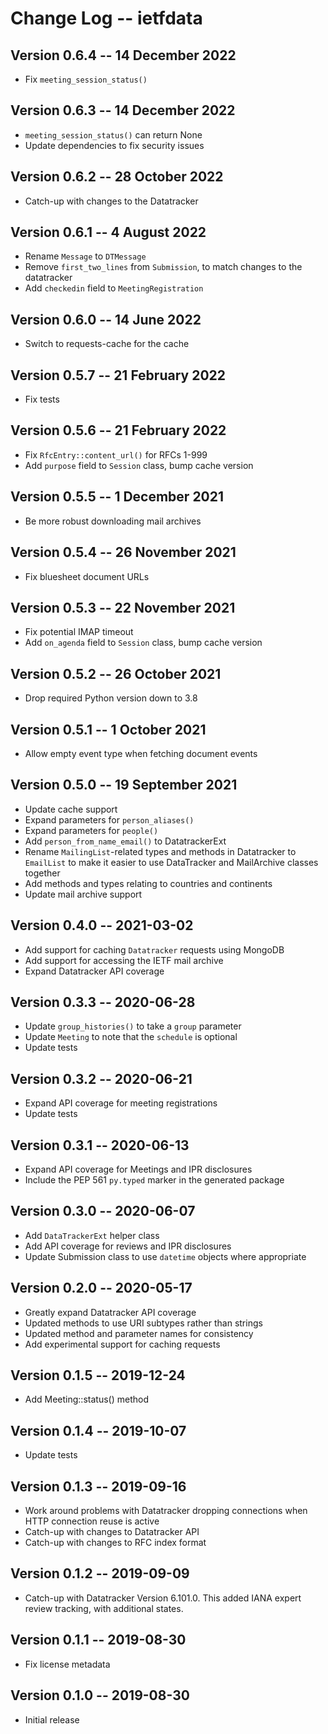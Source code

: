 Change Log -- ietfdata
======================

## Version 0.6.4 -- 14 December 2022

 - Fix `meeting_session_status()`


## Version 0.6.3 -- 14 December 2022

 - `meeting_session_status()` can return None
 - Update dependencies to fix security issues


## Version 0.6.2 -- 28 October 2022

 - Catch-up with changes to the Datatracker


## Version 0.6.1 -- 4 August 2022

 - Rename `Message` to `DTMessage`
 - Remove `first_two_lines` from `Submission`, to match changes to the
   datatracker
 - Add `checkedin` field to `MeetingRegistration`


## Version 0.6.0 -- 14 June 2022

 - Switch to requests-cache for the cache


## Version 0.5.7 -- 21 February 2022

 - Fix tests


## Version 0.5.6 -- 21 February 2022

 - Fix `RfcEntry::content_url()` for RFCs 1-999
 - Add `purpose` field to `Session` class, bump cache version


## Version 0.5.5 -- 1 December 2021

 - Be more robust downloading mail archives


## Version 0.5.4 -- 26 November 2021

 - Fix bluesheet document URLs

## Version 0.5.3 -- 22 November 2021

 - Fix potential IMAP timeout
 - Add `on_agenda` field to `Session` class, bump cache version


## Version 0.5.2 -- 26 October 2021

 - Drop required Python version down to 3.8


## Version 0.5.1 -- 1 October 2021

 - Allow empty event type when fetching document events


## Version 0.5.0 -- 19 September 2021

 - Update cache support
 - Expand parameters for `person_aliases()`
 - Expand parameters for `people()`
 - Add `person_from_name_email()` to DatatrackerExt
 - Rename `MailingList`-related types and methods in Datatracker to
   `EmailList` to make it easier to use DataTracker and MailArchive
   classes together
 - Add methods and types relating to countries and continents
 - Update mail archive support


## Version 0.4.0 -- 2021-03-02

 - Add support for caching `Datatracker` requests using MongoDB
 - Add support for accessing the IETF mail archive
 - Expand Datatracker API coverage


## Version 0.3.3 -- 2020-06-28

 - Update `group_histories()` to take a `group` parameter
 - Update `Meeting` to note that the `schedule` is optional
 - Update tests


## Version 0.3.2 -- 2020-06-21

 - Expand API coverage for meeting registrations
 - Update tests


## Version 0.3.1 -- 2020-06-13

 - Expand API coverage for Meetings and IPR disclosures
 - Include the PEP 561 `py.typed` marker in the generated package

## Version 0.3.0 -- 2020-06-07

 - Add `DataTrackerExt` helper class
 - Add API coverage for reviews and IPR disclosures
 - Update Submission class to use `datetime` objects where appropriate


## Version 0.2.0 -- 2020-05-17

 - Greatly expand Datatracker API coverage
 - Updated methods to use URI subtypes rather than strings
 - Updated method and parameter names for consistency
 - Add experimental support for caching requests


## Version 0.1.5 -- 2019-12-24

 - Add Meeting::status() method


## Version 0.1.4 -- 2019-10-07

 - Update tests


## Version 0.1.3 -- 2019-09-16

 - Work around problems with Datatracker dropping connections when
   HTTP connection reuse is active
 - Catch-up with changes to Datatracker API
 - Catch-up with changes to RFC index format


## Version 0.1.2 -- 2019-09-09

 - Catch-up with Datatracker Version 6.101.0. This added IANA expert review
   tracking, with additional states.


## Version 0.1.1 -- 2019-08-30

 - Fix license metadata


## Version 0.1.0 -- 2019-08-30

 - Initial release
